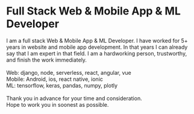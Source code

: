 <div class="pl-md-4 col-md-9">
    <h1 class="subtitle">Full Stack Web & Mobile App & ML Developer</h1>
    <p>I am a full stack Web & Mobile App & ML Developer. I have worked for 5+ years in website and mobile app
        development. In that years I can already say
        that I am expert in that field. I am a hardworking person, trustworthy, and finish the work
        immediately.<br><br>
        Web: django, node, serverless, react, angular, vue<br>
        Mobile: Android, ios, react native, ionic<br>
        ML: tensorflow, keras, pandas, numpy, plotly<br><br>
        Thank you in advance for your time and consideration.<br>
        Hope to work you in soonest as possible.</p>
</div>
